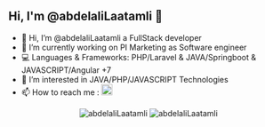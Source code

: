 ## Hi, I'm @abdelaliLaatamli :wave:
- 👋 Hi, I’m @abdelaliLaatamli a FullStack developer
- 🌱 I’m currently working on PI Marketing as Software engineer
- 💻 Languages & Frameworks: PHP/Laravel & JAVA/Springboot & JAVASCRIPT/Angular +7
- 👀 I’m interested in JAVA/PHP/JAVASCRIPT Technologies
- 📫 How to reach me : <a href="https://www.linkedin.com/in/abdelalilaatamli/" target="_blank"><img height="20" width="20" src="https://unpkg.com/simple-icons@v3/icons/linkedin.svg" /></a>

<div align="center">
    <img align="center" src="https://github-readme-stats.vercel.app/api/top-langs/?username=abdelaliLaatamli&layout=compact&hide=html&bg_color=191919&title_color=ffffff&icon_color=bb2acf&text_color=daf7dc" alt="abdelaliLaatamli" />
    <img align="center" src="https://github-readme-stats.vercel.app/api?username=abdelaliLaatamli&show_icons=true&bg_color=191919&title_color=ffffff&icon_color=bb2acf&text_color=daf7dc" alt="abdelaliLaatamli" />
</div>
<!---
abdelaliLaatamli/abdelaliLaatamli is a ✨ special ✨ repository because its `README.md` (this file) appears on your GitHub profile.
You can click the Preview link to take a look at your changes.
https://github-readme-stats.vercel.app/api/top-langs/?username=abdelaliLaatamli&layout=compact&hide=html
https://github-readme-stats.vercel.app/api?username=abdelaliLaatamli&show_icons=true
--->
